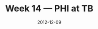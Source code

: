 ---
layout: game
title: Week 14 — PHI at TB
season: 2012
game_id: 2012_14_PHI_TB
week: 14
date: 2012-12-09
home_team: TB
away_team: PHI
final_home: 
final_away: 
pbp_url: /assets/data/pbp/2012/2012_14_PHI_TB.csv.gz
---